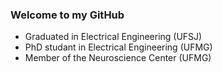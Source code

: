 ### Welcome to my GitHub

- Graduated in Electrical Engineering (UFSJ)
- PhD studant in Electrical Engineering (UFMG)
- Member of the Neuroscience Center (UFMG)

<!--
**mcjpedro/mcjpedro** is a ✨ _special_ ✨ repository because its `README.md` (this file) appears on your GitHub profile.
Here are some ideas to get you started:
- Graduated in Electrical Engineering (UFSJ)
- Master's Degree studant in Electrical Engineering (UFMG)
- Member of the Neuroscience Center (UFMG)
-->

